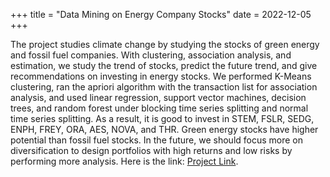 +++
title = "Data Mining on Energy Company Stocks"
date = 2022-12-05
+++

The project studies climate change by studying the stocks of green energy and fossil fuel companies. With clustering, association analysis, and estimation, we study the trend of stocks, predict the future trend, and give recommendations on investing in energy stocks. We performed K-Means clustering, ran the apriori algorithm with the transaction list for association analysis, and used linear regression, support vector machines, decision trees, and random forest under blocking time series splitting and normal time series splitting. As a result, it is good to invest in STEM, FSLR, SEDG, ENPH, FREY, ORA, AES, NOVA, and THR. Green energy stocks have higher potential than fossil fuel stocks. In the future, we should focus more on diversification to design portfolios with high returns and low risks by performing more analysis. Here is the link: [Project Link](https://github.com/JiayiZhou36/Fall2022_DataMining_FinalProject).